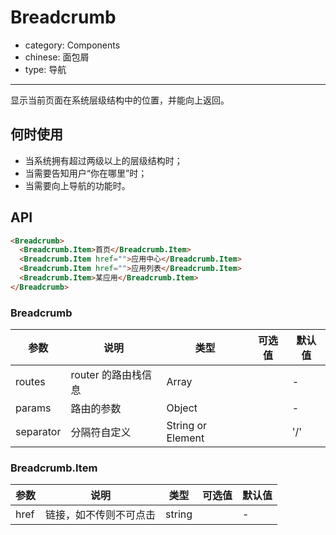 # Breadcrumb

- category: Components
- chinese: 面包屑
- type: 导航

---

显示当前页面在系统层级结构中的位置，并能向上返回。

## 何时使用

- 当系统拥有超过两级以上的层级结构时；
- 当需要告知用户“你在哪里”时；
- 当需要向上导航的功能时。

## API

```html
<Breadcrumb>
  <Breadcrumb.Item>首页</Breadcrumb.Item>
  <Breadcrumb.Item href="">应用中心</Breadcrumb.Item>
  <Breadcrumb.Item href="">应用列表</Breadcrumb.Item>
  <Breadcrumb.Item>某应用</Breadcrumb.Item>
</Breadcrumb>
```

### Breadcrumb

| 参数      | 说明                              | 类型              |  可选值 | 默认值 |
|-----------|-----------------------------------|-------------------|---------|--------|
| routes    | router 的路由栈信息               | Array             |         | -      |
| params    | 路由的参数                        | Object            |         | -      |
| separator | 分隔符自定义                      | String or Element |         | '/'    |

### Breadcrumb.Item

| 参数      | 说明                                     | 类型       |  可选值 | 默认值 |
|-----------|------------------------------------------|------------|---------|--------|
| href      | 链接，如不传则不可点击                   | string     |         | -      |
